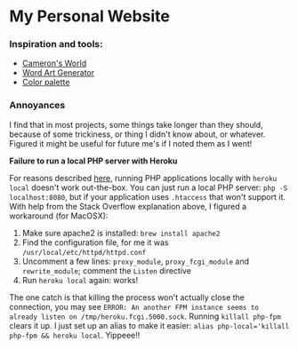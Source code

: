 # My Personal Website

### Inspiration and tools:

- [Cameron's World](https://www.cameronsworld.net/)
- [Word Art Generator](https://makewordart.com/)
- [Color palette](https://www.pinterest.it/pin/357121445439016927/)


### Annoyances
I find that in most projects, some things take longer than they should, because of some trickiness, or thing I didn't know about, or whatever. Figured it might be useful for future me's if I noted them as I went!

**Failure to run a local PHP server with Heroku**

For reasons described [here](https://stackoverflow.com/questions/36362484/heroku-php-getting-started-doesn-t-run-locally-on-osx/36449401#36449401), running PHP applications locally with `heroku local` doesn't work out-the-box. You can just run a local PHP server: `php -S localhost:8080`, but if your application uses `.htaccess` that won't support it. With help from the Stack Overflow explanation above, I figured a workaround (for MacOSX):

1. Make sure apache2 is installed: `brew install apache2`
2. Find the configuration file, for me it was `/usr/local/etc/httpd/httpd.conf`
3. Uncomment a few lines: `proxy_module`, `proxy_fcgi_module` and `rewrite_module`; comment the `Listen` directive
4. Run `heroku local` again: works!

The one catch is that killing the process won't actually close the connection, you may see `ERROR: An another FPM instance seems to already listen on /tmp/heroku.fcgi.5000.sock`. Running `killall php-fpm` clears it up. I just set up an alias to make it easier: `alias php-local='killall php-fpm && heroku local`. Yippeee!!
